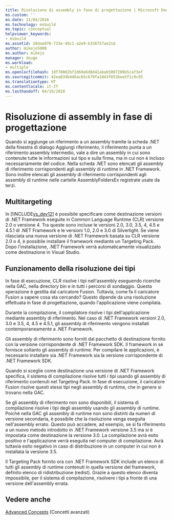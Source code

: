 ```yaml
---
title: Risoluzione di assembly in fase di progettazione | Microsoft Docs
ms.custom: ''
ms.date: 11/04/2016
ms.technology: msbuild
ms.topic: conceptual
helpviewer_keywords:
- msbuild
ms.assetid: 20dae076-733e-49c1-a2e9-b336757ae21d
author: mikejo5000
ms.author: mikejo
manager: douge
ms.workload:
- multiple
ms.openlocfilehash: 1df70002bf2d69e6d8d41abab5007209b5caf3ef
ms.sourcegitcommit: 42ea834b446ac65c679fa1043f853bea5f1c9c95
ms.translationtype: HT
ms.contentlocale: it-IT
ms.lasthandoff: 04/19/2018
---
```

# <a name="resolving-assemblies-at-design-time"></a>Risoluzione di assembly in fase di progettazione
Quando si aggiunge un riferimento a un assembly tramite la scheda .NET della finestra di dialogo Aggiungi riferimento, il riferimento punta a un riferimento assembly intermedio, vale a dire un assembly in cui sono contenute tutte le informazioni sul tipo e sulla firma, ma in cui non è incluso necessariamente del codice. Nella scheda .NET sono elencati gli assembly di riferimento corrispondenti agli assembly di runtime in .NET Framework. Sono inoltre elencati gli assembly di riferimento corrispondenti agli assembly di runtime nelle cartelle AssemblyFoldersEx registrate usate da terzi.  
  
## <a name="multi-targeting"></a>Multitargeting  
 In [!INCLUDE[vs_dev12](../extensibility/includes/vs_dev12_md.md)] è possibile specificare come destinazione versioni di .NET Framework eseguite in Common Language Runtime (CLR) versione 2.0 o versione 4. Tra queste sono incluse le versioni 2.0, 3.0, 3.5, 4, 4.5 e 4.5.1 di .NET Framework e le versioni 1.0, 2.0 e 3.0 di Silverlight. Se viene rilasciata una nuova versione di .NET Framework basata su CLR versione 2.0 o 4, è possibile installare il framework mediante un Targeting Pack. Dopo l'installazione, .NET Framework verrà automaticamente visualizzato come destinazione in Visual Studio.  
  
## <a name="how-type-resolution-works"></a>Funzionamento della risoluzione dei tipi  
 In fase di esecuzione, CLR risolve i tipi nell'assembly eseguendo ricerche nella GAC, nella directory bin e in tutti i percorsi di sondaggio. Questa operazione è gestita dal caricatore Fusion. Tuttavia, come fa il caricatore Fusion a sapere cosa sta cercando? Questo dipende da una risoluzione effettuata in fase di progettazione, quando l'applicazione viene compilata.  
  
 Durante la compilazione, il compilatore risolve i tipi dell'applicazione mediante assembly di riferimento. Nel caso di .NET Framework versioni 2.0, 3.0 e 3.5, 4, 4.5 e 4.5.1, gli assembly di riferimento vengono installati contemporaneamente a .NET Framework.  
  
 Gli assembly di riferimento sono forniti dal pacchetto di destinazione fornito con la versione corrispondente di .NET Framework SDK. Il framework in sé fornisce soltanto gli assembly di runtime. Per compilare le applicazioni, è necessario installare sia .NET Framework sia la versione corrispondente di .NET Framework SDK.  
  
 Quando si sceglie come destinazione una versione di .NET Framework specifica, il sistema di compilazione risolve tutti i tipi usando gli assembly di riferimento contenuti nel Targeting Pack. In fase di esecuzione, il caricatore Fusion risolve questi stessi tipi negli assembly di runtime, che in genere si trovano nella GAC.  
  
 Se gli assembly di riferimento non sono disponibili, il sistema di compilazione risolve i tipi degli assembly usando gli assembly di runtime. Poiché nella GAC gli assembly di runtime non sono distinti da numeri di versione secondaria, è possibile che la risoluzione venga eseguita nell'assembly errato. Questo può accadere, ad esempio, se si fa riferimento a un nuovo metodo introdotto in .NET Framework versione 3.5 ma si è impostata come destinazione la versione 3.0. La compilazione avrà esito positivo e l'applicazione verrà eseguita nel computer di compilazione. Avrà tuttavia esito negativo in caso di distribuzione in un computer in cui non è installata la versione 3.5.  
  
 Il Targeting Pack fornito ora con .NET Framework SDK include un elenco di tutti gli assembly di runtime contenuti in quella versione del framework, definito elenco di ridistribuzione (redist). Grazie a questo elenco diventa impossibile, per il sistema di compilazione, risolvere i tipi a fronte di una versione dell'assembly errata.  
  
## <a name="see-also"></a>Vedere anche  
 [Advanced Concepts](../msbuild/msbuild-advanced-concepts.md) (Concetti avanzati)